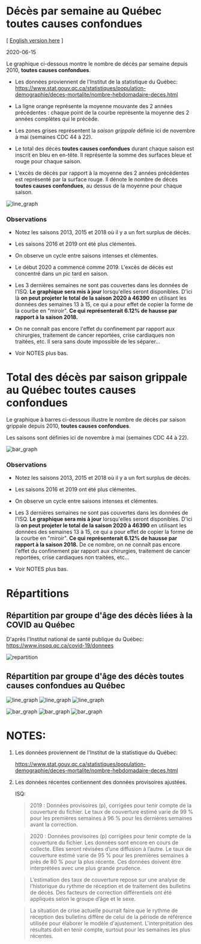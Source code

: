 # Décès par semaine au Québec **toutes causes confondues**
[ [English version here](README_english.md) ]

2020-06-15

Le graphique ci-dessous montre le nombre de décès par semaine depuis 2010,
**toutes causes confondues**.

- Les données proviennent de l'Institut de la statistique du Québec:
   https://www.stat.gouv.qc.ca/statistiques/population-demographie/deces-mortalite/nombre-hebdomadaire-deces.html

- La ligne orange représente la moyenne mouvante des 2 années précédentes :
  chaque point de la courbe représente la moyenne des 2 années complètes qui le
  précède.

- Les zones grises représentent la *saison grippale* définie ici de novembre à
  mai (semaines CDC 44 à 22).

- Le total des décès **toutes causes confondues** durant chaque saison est inscrit en bleu
  en en-tête. Il représente la somme des surfaces bleue et rouge pour
  chaque saison.

- L'excès de décès par rapport à la moyenne des 2 années précédentes est
  représenté par la surface rouge. Il dénote le nombre de décès **toutes causes
  confondues**, au dessus de la moyenne pour chaque saison.


![line_graph](line_graph.png)


### Observations

- Notez les saisons 2013, 2015 et 2018 où il y a un fort surplus de décès.

- Les saisons 2016 et 2019 ont été plus clémentes.

- On observe un cycle entre saisons intenses et clémentes.

- Le début 2020 a commencé comme 2019. L'excès de décès est concentré dans un
  pic tard en saison. 

- Les 3 dernières semaines ne sont pas couvertes dans les données de l'ISQ. **Le
  graphique sera mis à jour** lorsqu'elles seront disponibles. D'ici là **on
  peut projeter le total de la saison 2020 à 46390** en utilisant les données
  des semaines 13 à 15, ce qui a pour effet de copier la forme de la courbe en
  "miroir". **Ce qui représenterait 6.12% de hausse par rapport à la saison 2018.**

- On ne connaît pas encore l'effet du confinement par rapport aux chirurgies,
  traitement de cancer reportées, crise cardiaques non traitées, etc. Il sera
  sans doute impossible de les séparer...
  
- Voir NOTES plus bas.



# Total des décès par saison grippale au Québec **toutes causes confondues**

Le graphique à barres ci-dessous illustre le nombre de décès par saison grippale depuis 2010, **toutes causes confondues**.

Les saisons sont définies ici de novembre à mai (semaines CDC 44 à 22).


![bar_graph](bar_graph.png)


### Observations

- Notez les saisons 2013, 2015 et 2018 où il y a un fort surplus de décès.

- Les saisons 2016 et 2019 ont été plus clémentes.

- On observe un cycle entre saisons intenses et clémentes.

- Les 3 dernières semaines ne sont pas couvertes dans les données de l'ISQ. **Le
  graphique sera mis à jour** lorsqu'elles seront disponibles. D'ici là **on
  peut projeter le total de la saison 2020 à 46390** en utilisant les données
  des semaines 13 à 15, ce qui a pour effet de copier la forme de la courbe en
  "miroir". **Ce qui représenterait 6.12% de hausse par rapport à la saison 2018.**
  De ce nombre, on ne connaît pas encore l'effet du confinement par rapport aux
  chirurgies, traitement de cancer reportées, crise cardiaques non traitées,
  etc...
  
- Voir NOTES plus bas.


# Répartitions


## Répartition par groupe d'âge des décès **liées à la COVID** au Québec

D'après l'Institut national de santé publique du Québec: https://www.inspq.qc.ca/covid-19/donnees

![repartition](repartition_groupe_age.png)


## Répartition par groupe d'âge des décès **toutes causes confondues** au Québec

![line_graph](line_graph_70_ans_et_plus.png)
![line_graph](line_graph_50-69_ans.png)
![line_graph](line_graph_0-49_ans.png)

![bar_graph](bar_graph_70_ans_et_plus.png)
![bar_graph](bar_graph_50-69_ans.png)
![bar_graph](bar_graph_0-49_ans.png)






# NOTES:
1) Les données proviennent de l'Institut de la statistique du Québec:
   
   https://www.stat.gouv.qc.ca/statistiques/population-demographie/deces-mortalite/nombre-hebdomadaire-deces.html

2) Les données récentes contiennent des données provisoires ajustées. 
   
   ISQ:

   > 2019 : Données provisoires (p), corrigées pour tenir compte de la
   > couverture du fichier. Le taux de couverture estimé varie de 99 % pour les
   > premières semaines à 96 % pour les dernières semaines avant la correction.

   > 2020 : Données provisoires (p) corrigées pour tenir compte de la couverture
   > du fichier. Les données sont encore en cours de collecte. Elles seront
   > révisées d’une diffusion à l’autre. Le taux de couverture estimé varie de
   > 95 % pour les premières semaines à près de 80 % pour la plus récente. Ces
   > données doivent être interprétées avec une plus grande prudence.

   > L’estimation des taux de couverture repose sur une analyse de l’historique
   > du rythme de réception et de traitement des bulletins de décès. Des
   > facteurs de correction différentiels ont été appliqués selon le groupe
   > d’âge et le sexe.

   > La situation de crise actuelle pourrait faire que le rythme de réception
   > des bulletins diffère de celui de la période de référence utilisée pour
   > élaborer le modèle d'ajustement. L'interprétation des résultats doit en
   > tenir compte, surtout pour les semaines les plus récentes.






